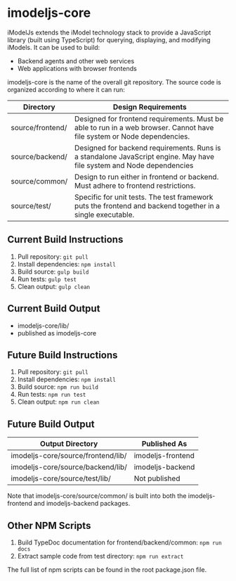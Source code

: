 ﻿# imodeljs-core

iModelJs extends the iModel technology stack to provide a JavaScript library (built using TypeScript) for querying, displaying, and modifying iModels.
It can be used to build:

* Backend agents and other web services
* Web applications with browser frontends

imodeljs-core is the name of the overall git repository.
The source code is organized according to where it can run:

| Directory        | Design Requirements |
|------------------|---------------------|
| source/frontend/ | Designed for frontend requirements. Must be able to run in a web browser. Cannot have file system or Node dependencies. |
| source/backend/  | Designed for backend requirements. Runs is a standalone JavaScript engine. May have file system and Node dependencies  |
| source/common/   | Design to run either in frontend or backend. Must adhere to frontend restrictions. |
| source/test/     | Specific for unit tests. The test framework puts the frontend and backend together in a single executable. |

## Current Build Instructions

1. Pull repository: `git pull`
2. Install dependencies: `npm install`
3. Build source: `gulp build`
4. Run tests: `gulp test`
5. Clean output: `gulp clean`

## Current Build Output

* imodeljs-core/lib/
* published as imodeljs-core

## Future Build Instructions

1. Pull repository: `git pull`
2. Install dependencies: `npm install`
3. Build source: `npm run build`
4. Run tests: `npm run test`
5. Clean output: `npm run clean`

## Future Build Output

| Output Directory                   | Published As      |
|------------------------------------|-------------------|
| imodeljs-core/source/frontend/lib/ | imodeljs-frontend |
| imodeljs-core/source/backend/lib/  | imodeljs-backend  |
| imodeljs-core/source/test/lib/     | Not published     |

Note that imodeljs-core/source/common/ is built into both the imodeljs-frontend and imodeljs-backend packages.

## Other NPM Scripts

1. Build TypeDoc documentation for frontend/backend/common: `npm run docs`
2. Extract sample code from test directory: `npm run extract`

The full list of npm scripts can be found in the root package.json file.